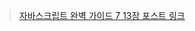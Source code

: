 > [자바스크립트 완벽 가이드 7 13장 포스트 링크](https://1-blue.github.io/posts/%EC%9E%90%EB%B0%94%EC%8A%A4%ED%81%AC%EB%A6%BD%ED%8A%B8-%EC%99%84%EB%B2%BD-%EA%B0%80%EC%9D%B4%EB%93%9C-14%EC%9E%A5/)